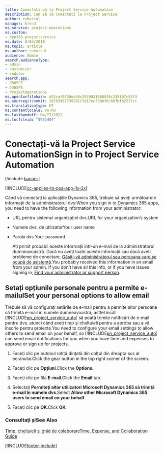 ```yaml
---
title: Conectați-vă la Project Service Automation
description: Cum să vă conectați la Project Service
author: ruhercul
manager: kfend
ms.service: project-operations
ms.custom:
- dyn365-projectservice
ms.date: 8/03/2018
ms.topic: article
ms.author: ruhercul
audience: Admin
search.audienceType:
- admin
- customizer
- enduser
search.app:
- D365CE
- D365PS
- ProjectOperations
ms.openlocfilehash: d52caf0739ee55c25598318608f0c235107c85f3
ms.sourcegitcommit: 3d78338773929121d17ec3386f6cb67bfb2272cc
ms.translationtype: HT
ms.contentlocale: ro-RO
ms.lasthandoff: 04/27/2021
ms.locfileid: "5951404"
---
```

# <a name="sign-in-to-project-service-automation"></a><span data-ttu-id="a5872-103">Conectați-vă la Project Service Automation</span><span class="sxs-lookup"><span data-stu-id="a5872-103">Sign in to Project Service Automation</span></span>

[!include [banner](../includes/psa-now-project-operations.md)]

[!INCLUDE[cc-applies-to-psa-app-1x-2x](../includes/cc-applies-to-psa-app-1x-2x.md)]

<span data-ttu-id="a5872-104">Când vă conectați la aplicațiile Dynamics 365, trebuie să aveți următoarele informații de la administratorul dvs:</span><span class="sxs-lookup"><span data-stu-id="a5872-104">When you sign in to Dynamics 365 apps, you need to have the following information from your administrator:</span></span>  
  
- <span data-ttu-id="a5872-105">URL pentru sistemul organizației dvs.</span><span class="sxs-lookup"><span data-stu-id="a5872-105">URL for your organization’s system</span></span>  
  
- <span data-ttu-id="a5872-106">Numele dvs. de utilizator</span><span class="sxs-lookup"><span data-stu-id="a5872-106">Your user name</span></span>  
  
- <span data-ttu-id="a5872-107">Parola dvs.</span><span class="sxs-lookup"><span data-stu-id="a5872-107">Your password</span></span>  
  
  <span data-ttu-id="a5872-108">Ați primit probabil aceste informații într-un e-mail de la administratorul dumneavoastră. Dacă nu aveți toate aceste informații sau dacă aveți probleme de conectare, [Găsiți-vă administratorul sau persoana care se ocupă de asistență](/dynamics365/customerengagement/on-premises/basics/find-administrator-support).</span><span class="sxs-lookup"><span data-stu-id="a5872-108">You probably received this information in an email from your admin. If you don’t have all this info, or if you have issues signing in, [Find your administrator or support person](/dynamics365/customerengagement/on-premises/basics/find-administrator-support).</span></span>  
  
## <a name="set-your-personal-options-to-allow-email"></a><span data-ttu-id="a5872-109">Setați opțiunile personale pentru a permite e-mailul</span><span class="sxs-lookup"><span data-stu-id="a5872-109">Set your personal options to allow email</span></span>  
 <span data-ttu-id="a5872-110">Trebuie să vă configurați setările de e-mail pentru a permite altor persoane să trimită e-mail în numele dumneavoastră, astfel încât [!INCLUDE[pn_project_service_auto](../includes/pn-project-service-auto.md)] să poată trimite notificări de e-mail pentru dvs. atunci când aveți timp și cheltuieli pentru a aproba sau a vă înscrie pentru proiecte.</span><span class="sxs-lookup"><span data-stu-id="a5872-110">You need to configure your email settings to allow others to send email on your behalf, so [!INCLUDE[pn_project_service_auto](../includes/pn-project-service-auto.md)] can send email notifications for you when you have time and expenses to approve or sign up for projects.</span></span>  
  
1.  <span data-ttu-id="a5872-111">Faceți clic pe butonul rotiță dințată din colțul din dreapta sus al ecranului.</span><span class="sxs-lookup"><span data-stu-id="a5872-111">Click the gear button in the top right corner of the screen.</span></span>  
  
2.  <span data-ttu-id="a5872-112">Faceți clic pe **Opțiuni**.</span><span class="sxs-lookup"><span data-stu-id="a5872-112">Click the **Options**.</span></span>  
  
3.  <span data-ttu-id="a5872-113">Faceți clic pe fila **E-mail**.</span><span class="sxs-lookup"><span data-stu-id="a5872-113">Click the **Email** tab.</span></span>  
  
4.  <span data-ttu-id="a5872-114">Selectați **Permiteți altor utilizatori Microsoft Dynamics 365 să trimită e-mail în numele dvs**.</span><span class="sxs-lookup"><span data-stu-id="a5872-114">Select **Allow other Microsoft Dynamics 365 users to send email on your behalf**.</span></span>  
  
5.  <span data-ttu-id="a5872-115">Faceți clic pe **OK**.</span><span class="sxs-lookup"><span data-stu-id="a5872-115">Click **OK**.</span></span>  
  
### <a name="see-also"></a><span data-ttu-id="a5872-116">Consultați și</span><span class="sxs-lookup"><span data-stu-id="a5872-116">See Also</span></span>  
 [<span data-ttu-id="a5872-117">Timp, cheltuieli și ghid de colaborare</span><span class="sxs-lookup"><span data-stu-id="a5872-117">Time, Expense, and Collaboration Guide</span></span>](../psa/time-expense-collaboration-guide.md)


[!INCLUDE[footer-include](../includes/footer-banner.md)]